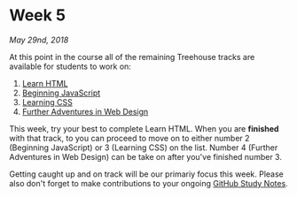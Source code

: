 # Week 5
*May 29nd, 2018*

At this point in the course all of the remaining Treehouse tracks are available for students to work on: 

1. [Learn HTML](https://teamtreehouse.com/tracks/learn-html-2)
2. [Beginning JavaScript](https://teamtreehouse.com/tracks/beginning-javascript)
3. [Learning CSS](https://teamtreehouse.com/tracks/learning-css)
4. [Further Adventures in Web Design](https://teamtreehouse.com/tracks/further-adventures-in-web-design)

This week, try your best to complete Learn HTML. When you are **finished** with that track, to you can proceed to move on to either number 2 (Beginning JavaScript) or 3 (Learning CSS) on the list. Number 4 (Further Adventures in Web Design) can be take on after you've finished number 3.

Getting caught up and on track will be our primariy focus this week. Please also don't forget to make contributions to your ongoing [GitHub Study Notes](/projects/github-study-notes.html).



